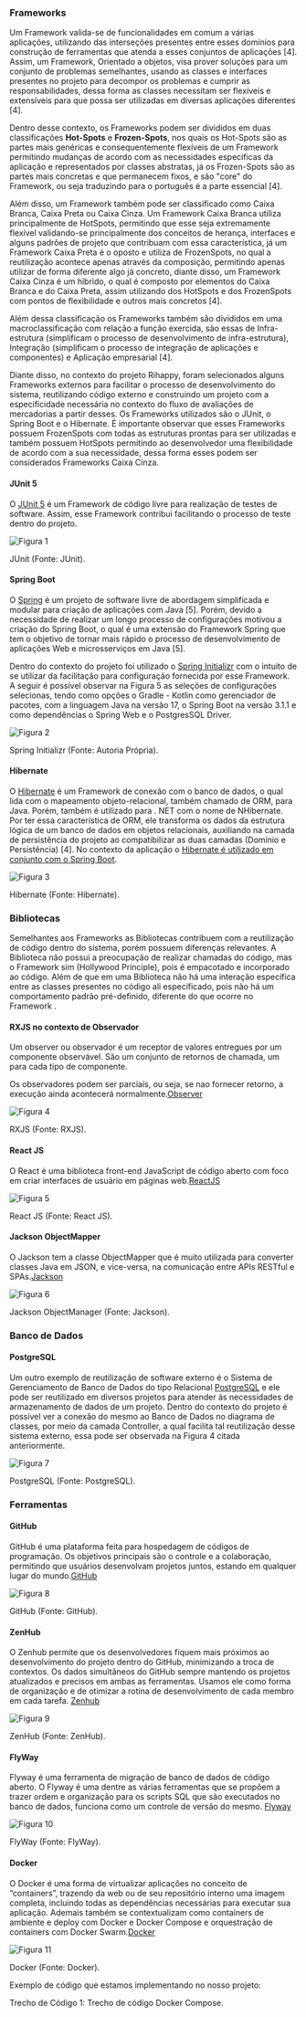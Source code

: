 ### Frameworks

Um Framework valida-se de funcionalidades em comum a várias aplicações, utilizando das interseções presentes entre esses domínios para construção de ferramentas que atenda a esses conjuntos de aplicações [4]. Assim, um Framework, Orientado a objetos, visa prover soluções para um conjunto de problemas semelhantes, usando as classes e interfaces presentes no projeto para decompor os problemas e cumprir as responsabilidades, dessa forma as classes necessitam ser flexíveis e extensíveis para que possa ser utilizadas em diversas aplicações diferentes [4].

Dentro desse contexto, os Frameworks podem ser divididos em duas classificações **Hot-Spots** e **Frozen-Spots**, nos quais os Hot-Spots são as partes mais genéricas e consequentemente flexíveis de um Framework permitindo mudanças de acordo com as necessidades específicas da aplicação e representados por classes abstratas, já os Frozen-Spots são as partes mais concretas e que permanecem fixos, e são "core" do Framework, ou seja traduzindo para o português é a parte essencial [4].

Além disso, um Framework também pode ser classificado como Caixa Branca, Caixa Preta ou Caixa Cinza. Um Framework Caixa Branca utiliza principalmente de HotSpots, permitindo que esse seja extremamente flexível validando-se principalmente dos conceitos de herança, interfaces e alguns padrões de projeto que contribuam com essa característica, já um Framework Caixa Preta é o oposto e utiliza de FrozenSpots, no qual a reutilização acontece apenas através da composição, permitindo apenas utilizar de forma diferente algo já concreto, diante disso, um Framework Caixa Cinza é um hibrido, o qual é composto por elementos do Caixa Branca e do Caixa Preta, assim utilizando dos HotSpots e dos FrozenSpots com pontos de flexibilidade e outros mais concretos [4].

Além dessa classificação os Frameworks também são divididos em uma macroclassificação com relação a função exercida, são essas de Infra-estrutura (simplificam o processo de desenvolvimento de infra-estrutura), Integração (simplificam o processo de integração de aplicações e componentes) e Aplicação empresarial [4].

Diante disso, no contexto do projeto Rihappy, foram selecionados alguns Frameworks externos para facilitar o processo de desenvolvimento do sistema, reutilizando código externo e construindo um projeto com a especificidade necessária no contexto do fluxo de avaliações de mercadorias a partir desses. Os Frameworks utilizados são o JUnit, o Spring Boot e o Hibernate. É importante observar que esses Frameworks possuem FrozenSpots com todas as estruturas prontas para ser utilizadas e também possuem HotSpots permitindo ao desenvolvedor uma flexibilidade de acordo com a sua necessidade, dessa forma esses podem ser considerados Frameworks Caixa Cinza.

#### JUnit 5

O [JUnit 5](https://junit.org/junit5/) é um Framework de código livre para realização de testes de software. Assim, esse Framework contribui facilitando o processo de teste dentro do projeto.

![Figura 1](imagens/Junit-image.png)
<p class="legenda">  JUnit (Fonte: JUnit). </p>

#### Spring Boot

O [Spring](https://spring.io/projects) é um projeto de software livre de abordagem simplificada e modular para criação de aplicações com Java [5]. Porém, devido a necessidade de realizar um longo processo de configurações motivou a criação do Spring Boot, o qual é uma extensão do Framework Spring que tem o objetivo de tornar mais rápido o processo de desenvolvimento de aplicações Web e microsserviços em Java [5].

Dentro do contexto do projeto foi utilizado o [Spring Initializr](https://start.spring.io/) com o intuito de se utilizar da facilitação para configuração fornecida por esse Framework. A seguir é possível observar na Figura 5 as seleções de configurações selecionas, tendo como opções o Gradle - Kotlin como gerenciador de pacotes, com a linguagem Java na versão 17, o Spring Boot na versão 3.1.1 e como dependências o Spring Web e o PostgresSQL Driver.

![Figura 2](../assets/reutilizacao/springInitializr.png)

<p class="legenda">  Spring Initializr (Fonte: Autoria Própria). </p>

#### Hibernate

O [Hibernate](https://hibernate.org/) é um Framework de conexão com o banco de dados, o qual lida com o mapeamento objeto-relacional, também chamado de ORM, para Java. Porém, também é utilizado para . NET com o nome de NHibernate. Por ter essa característica de ORM, ele transforma os dados da estrutura lógica de um banco de dados em objetos relacionais, auxiliando na camada de persistência do projeto ao compatibilizar as duas camadas (Domínio e Persistência) [4]. No contexto da aplicação o [Hibernate é utilizado em conjunto com o Spring Boot](https://www.baeldung.com/spring-boot-hibernate).

![Figura 3](imagens/hibernate-image.png)

<p class="legenda">  Hibernate (Fonte: Hibernate). </p>

### Bibliotecas

Semelhantes aos Frameworks as Bibliotecas contribuem com a reutilização de código dentro do sistema, porém possuem diferenças relevantes. A Biblioteca não possui a preocupação de realizar chamadas do código, mas o Framework sim (Hollywood Principle), pois é empacotado e incorporado ao código. Além de que em uma Biblioteca não há uma interação específica entre as classes presentes no código ali especificado, pois não há um comportamento padrão pré-definido, diferente do que ocorre no Framework .

#### RXJS no contexto de Observador

Um observer ou observador é um receptor de valores entregues por um componente observável. São um conjunto de retornos de chamada, um para cada tipo de componente.

Os observadores podem ser parciais, ou seja, se nao fornecer retorno, a execução ainda acontecerá normalmente.[Observer](https://rxjs.dev/guide/observer)

![Figura 4](imagens/rxjs-image.png)
<p class="legenda">  RXJS (Fonte: RXJS). </p>

#### React JS

O React é uma biblioteca front-end JavaScript de código aberto com foco em criar interfaces de usuário em páginas web.[ReactJS](https://react.dev/learn)

![Figura 5](imagens/reactJS-image.png)
<p class="legenda">  React JS (Fonte: React JS). </p>

#### Jackson ObjectMapper

O Jackson tem a classe ObjectMapper que é muito utilizada para converter classes Java em JSON, e vice-versa, na comunicação entre APIs RESTful e SPAs.[Jackson](https://www.devmedia.com.br/introducao-ao-jackson-objectmapper/43174)

![Figura 6](imagens/jackson-json.png)
<p class="legenda">   Jackson ObjectManager (Fonte: Jackson). </p>

### Banco de Dados

#### PostgreSQL

Um outro exemplo de reutilização de software externo é o Sistema de Gerenciamento de Banco de Dados do tipo Relacional [PostgreSQL](https://www.postgresql.org/) e ele pode ser reutilizado em diversos projetos para atender ás necessidades de armazenamento de dados de um projeto. Dentro do contexto do projeto é possível ver a conexão do mesmo ao Banco de Dados no diagrama de classes, por meio da camada Controller, a qual facilita tal reutilização desse sistema externo, essa pode ser observada na Figura 4 citada anteriormente.

![Figura 7](imagens/postgre-sql.jpg)
<p class="legenda">   PostgreSQL (Fonte: PostgreSQL). </p>

### Ferramentas

#### GitHub

GitHub é uma plataforma feita para hospedagem de códigos de programação. Os objetivos principais são o controle e a colaboração, permitindo que usuários desenvolvam projetos juntos, estando em qualquer lugar do mundo.[GitHub](https://github.com)

![Figura 8](./imagens/git_imagem.png)
<p class="legenda">   GitHub (Fonte: GitHub). </p>

#### ZenHub

O Zenhub permite que os desenvolvedores fiquem mais próximos ao desenvolvimento do projeto dentro do GitHub, minimizando a troca de contextos. Os dados simultâneos do GitHub sempre mantendo os projetos atualizados e precisos em ambas as ferramentas.
Usamos ele como forma de organização e de otimizar a rotina de desenvolvimento de cada membro em cada tarefa. [Zenhub](https://www.zenhub.com/)

![Figura 9](imagens/zenhub-image.png)
<p class="legenda">  ZenHub (Fonte: ZenHub). </p>

#### FlyWay

Flyway é uma ferramenta de migração de banco de dados de código aberto.
O Flyway é uma dentre as várias ferramentas que se propõem a trazer ordem e organização para os scripts SQL que são executados no banco de dados, funciona como um controle de versão do mesmo. [Flyway](https://www.baeldung.com/database-migrations-with-flyway)

![Figura 10](imagens/flyway-image.png)
<p class="legenda">   FlyWay (Fonte: FlyWay). </p>

#### Docker

O Docker é uma forma de virtualizar aplicações no conceito de “containers”, trazendo da web ou de seu repositório interno uma imagem completa, incluindo todas as dependências necessárias para executar sua aplicação.
Ademais também se contextualizam como containers de ambiente e deploy com Docker e Docker Compose e orquestração de containers com Docker Swarm.[Docker](https://docs.docker.com/)

![Figura 11](imagens/docker-image.png)
<p class="legenda">   Docker (Fonte: Docker). </p>

Exemplo de código que estamos implementando no nosso projeto:

[](../../../docker-compose.yaml ':include :type=code')
<p class="legenda">Trecho de Código 1: Trecho de código Docker Compose.</p>
